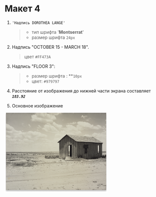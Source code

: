 # Макет 4
 
1. `'Надпись DOROTHEA LANGE'`

   > - тип шрифта '**Montserrat**'
   > - размер шрифта `24px`

2. Надпись  "OCTOBER 15 - MARCH 18".
   > цвет `#FF473A`

3. Надпись "FLOOR 3":
   > - размер шрифта : **`10px`
   > - цвет: `#979797`

4. Расстояние от изображения до нижней части экрана составляет ***`183.92`***

5. Основное изображение 

![пробуем](Active_Image.png)

